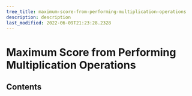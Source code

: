 ```yaml
---
tree_title: maximum-score-from-performing-multiplication-operations
description: description
last_modified: 2022-06-09T21:23:28.2328
---
```


# Maximum Score from Performing Multiplication Operations

## Contents

